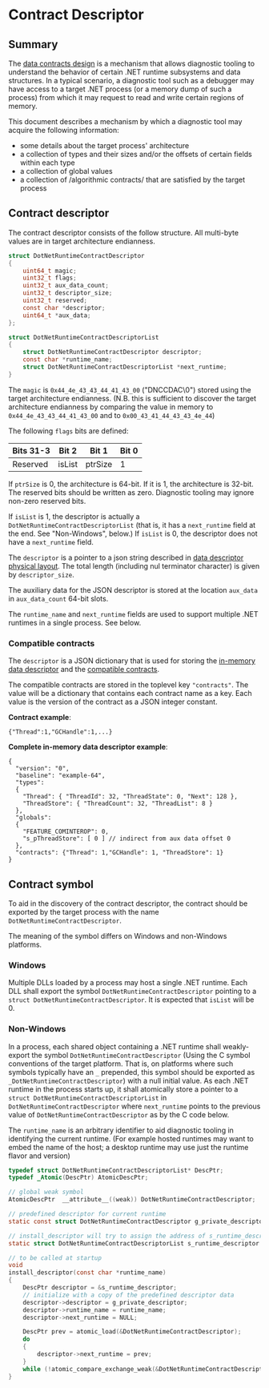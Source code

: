 # Contract Descriptor

## Summary

The [data contracts design](./datacontracts_design.md) is a mechanism that allows diagnostic tooling
to understand the behavior of certain .NET runtime subsystems and data structures.  In a typical
scenario, a diagnostic tool such as a debugger may have access to a target .NET process (or a memory
dump of such a process) from which it may request to read and write certain regions of memory.

This document describes a mechanism by which a diagnostic tool may acquire the following information:
* some details about the target process' architecture
* a collection of types and their sizes and/or the offsets of certain fields within each type
* a collection of global values
* a collection of /algorithmic contracts/ that are satisfied by the target process

## Contract descriptor

The contract descriptor consists of the follow structure.  All multi-byte values are in target architecture endianness.

```c
struct DotNetRuntimeContractDescriptor
{
    uint64_t magic;
    uint32_t flags;
    uint32_t aux_data_count;
    uint32_t descriptor_size;
    uint32_t reserved;
    const char *descriptor;
    uint64_t *aux_data;
};

struct DotNetRuntimeContractDescriptorList
{
    struct DotNetRuntimeContractDescriptor descriptor;
    const char *runtime_name;
    struct DotNetRuntimeContractDescriptorList *next_runtime;
}
```

The `magic` is `0x44_4e_43_43_44_41_43_00` ("DNCCDAC\0") stored using the target architecture
endianness. (N.B. this is sufficient to discover the target architecture endianness by comparing the
value in memory to `0x44_4e_43_43_44_41_43_00` and to `0x00_43_41_44_43_43_4e_44`)

The following `flags` bits are defined:

| Bits 31-3 | Bit 2  | Bit 1   | Bit 0 |
| --------- | ------ | ------- | ----- |
| Reserved  | isList | ptrSize |   1   |

If `ptrSize` is 0, the architecture is 64-bit.  If it is 1, the architecture is 32-bit.  The
reserved bits should be written as zero.  Diagnostic tooling may ignore non-zero reserved bits.

If `isList` is 1, the descriptor is actually a `DotNetRuntimeContractDescriptorList` (that is, it
has a `next_runtime` field at the end. See "Non-Windows", below.) If `isList` is 0, the descriptor
does not have a `next_runtime` field.

The `descriptor` is a pointer to a json string described in [data descriptor physical layout](./data_descriptor.md#Physical_JSON_descriptor).  The total length (including nul terminator character) is given by `descriptor_size`.

The auxiliary data for the JSON descriptor is stored at the location `aux_data` in `aux_data_count` 64-bit slots.

The `runtime_name` and `next_runtime` fields are used to support multiple .NET runtimes in a single process.  See below.

### Compatible contracts

The `descriptor` is a JSON dictionary that is used for storing the [in-memory data descriptor](./data_descriptor.md#Physical_JSON_Descriptor)
and the [compatible contracts](./datacontracts_design.md#Compatible_Contract).

The compatible contracts are stored in the toplevel key `"contracts"`.  The value will be a
dictionary that contains each contract name as a key.  Each value is the version of the contract as
a JSON integer constant.

**Contract example**:

``` jsonc
{"Thread":1,"GCHandle":1,...}
```

**Complete in-memory data descriptor example**:

``` jsonc
{
  "version": "0",
  "baseline": "example-64",
  "types":
  {
    "Thread": { "ThreadId": 32, "ThreadState": 0, "Next": 128 },
    "ThreadStore": { "ThreadCount": 32, "ThreadList": 8 }
  },
  "globals":
  {
    "FEATURE_COMINTEROP": 0,
    "s_pThreadStore": [ 0 ] // indirect from aux data offset 0
  },
  "contracts": {"Thread": 1,"GCHandle": 1, "ThreadStore": 1}
}
```

## Contract symbol

To aid in the discovery of the contract descriptor, the contract should be exported by the target
process with the name `DotNetRuntimeContractDescriptor`.

The meaning of the symbol differs on Windows and non-Windows platforms.

### Windows

Multiple DLLs loaded by a process may host a single .NET runtime.  Each DLL shall export the symbol
`DotNetRuntimeContractDescriptor` pointing to a `struct DotNetRuntimeContractDescriptor`.  It is
expected that `isList` will be 0.

### Non-Windows

In a process, each shared object containing a .NET runtime shall weakly-export the symbol
`DotNetRuntimeContractDescriptor` (Using the C symbol conventions of the target platform.  That is,
on platforms where such symbols typically have an `_` prepended, this symbol should be exported as
`_DotNetRuntimeContractDescriptor`) with a null initial value.  As each .NET runtime in the process starts
up, it shall atomically store a pointer to a `struct DotNetRuntimeContractDescriptorList` in
`DotNetRuntimeContractDescriptor` where `next_runtime` points to the previous value of
`DotNetRuntimeContractDescriptor` as by the C code below.

The `runtime_name` is an arbitrary identifier to aid diagnostic tooling in identifying the current
runtime.  (For example hosted runtimes may want to embed the name of the host; a desktop runtime may
use just the runtime flavor and version)

``` c
typedef struct DotNetRuntimeContractDescriptorList* DescPtr;
typedef _Atomic(DescPtr) AtomicDescPtr;

// global weak symbol
AtomicDescPtr  __attribute__((weak)) DotNetRuntimeContractDescriptor;

// predefined descriptor for current runtime
static const struct DotNetRuntimeContractDescriptor g_private_descriptor = { ... };

// install_descriptor will try to assign the address of s_runtime_descriptor to the global symbol
static struct DotNetRuntimeContractDescriptorList s_runtime_descriptor = {0,};

// to be called at startup
void
install_descriptor(const char *runtime_name)
{
    DescPtr descriptor = &s_runtime_descriptor;
    // initialize with a copy of the predefined descriptor data
    descriptor->descriptor = g_private_descriptor;
    descriptor->runtime_name = runtime_name;
    descriptor->next_runtime = NULL;

    DescPtr prev = atomic_load(&DotNetRuntimeContractDescriptor);
    do
    {
        descriptor->next_runtime = prev;
    }
    while (!atomic_compare_exchange_weak(&DotNetRuntimeContractDescriptor, &prev, descriptor));
}
```


